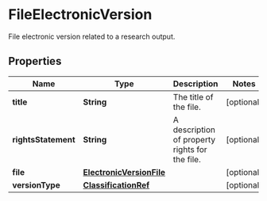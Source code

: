 

# FileElectronicVersion

File electronic version related to a research output.
## Properties

Name | Type | Description | Notes
------------ | ------------- | ------------- | -------------
**title** | **String** | The title of the file. |  [optional]
**rightsStatement** | **String** | A description of property rights for the file. |  [optional]
**file** | [**ElectronicVersionFile**](ElectronicVersionFile.md) |  |  [optional]
**versionType** | [**ClassificationRef**](ClassificationRef.md) |  |  [optional]



